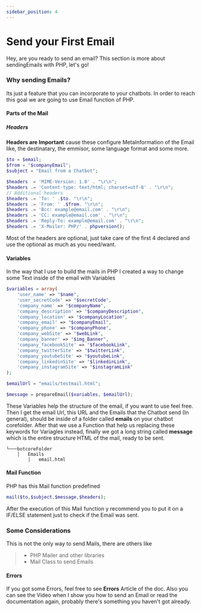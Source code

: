 ```yaml
---
sidebar_position: 4
---
```


# Send your First Email

Hey, are you ready to send an email? This section is more about sendingEmails with PHP, let's go!

### Why sending Emails?

Its just a feature that you can incorporate to your chatbots. In order to reach this goal we are going to use Email function of PHP.

#### Parts of the Mail

##### Headers

**Headers are Important** cause these configure MetaInformation of the Email like, the destinatary, the emmisor, some language format and some more.

```php
$to = $email;
$from = "$companyEmail";
$subject = "Email from a Chatbot";

$headers  = 'MIME-Version: 1.0' . "\r\n";
$headers .= 'Content-type: text/html; charset=utf-8' . "\r\n";
// Additional headers
$headers .= 'To: ' .$to. "\r\n";
$headers .= 'From: ' .$from. "\r\n";
$headers .= 'Bcc: example@email.com' . "\r\n";
$headers .= 'CC: example@email.com' . "\r\n";
$headers .= 'Reply-To: example@email.com' . "\r\n";
$headers .= 'X-Mailer: PHP/' . phpversion();
```

Most of the headers are optional, just take care of the first 4 declared and use the optional as much as you need/want.

#### Variables

In the way that I use to build the mails in PHP I created a way to change some Text inside of the email with Variables

```php
$variables = array(
    'user_name' => "$name",
    'user_secretCode' => "$secretCode",
    'company_name' => "$companyName",
    'company_description' => "$companyDescription",
    'company_location' => "$companyLocation",
    'company_email' => "$companyEmail",
    'company_phone' => "$companyPhone",
    'company_webSite' => "$webLink",
    'company_banner' => "$img_Banner",
    'company_facebookSite' => "$facebookLink",
    'company_twitterSite' => "$twitterLink",
    'company_youtubeSite' => "$youtubeLink",
    'company_linkedinSite' => "$linkedinLink",
    'company_instagramSite' => "$instagramLink"
);

$emailUrl = "emails/testmail.html";

$message = prepareEmail($variables, $emailUrl);
```

These Variables help the structure of the email, if you want to use feel free. Then I get the email Url, this URL and the Emails that the Chatbot send (In general), should be inside of a folder called **emails** on your chatbot corefolder. After that we use a Function that help us replacing these keywords for Variagles instead, finally we got a long string called **message** which is the entire structure HTML of the mail, ready to be sent.

```shell
└───botcoreFolder
    │   Emails
        |   email.html
```

#### Mail Function

PHP has this Mail function predefined

```php
mail($to,$subject,$message,$headers);
```

After the execution of this Mail function y recommend you to put it on a IF/ELSE statement just to check if the Email was sent.

### Some Considerations

This is not the only way to send Mails, there are others like

> - PHP Mailer and other libraries
> - Mail Class to send Emails

#### Errors

If you got some Errors, feel free to see **Errors** Article of the doc. Also you can see the Video when I show you how to send an Email or read the documentation again, probably there's something you haven't got already.
